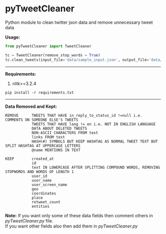 # pyTweetCleaner
Python module to clean twitter json data and remove unnecessary tweet data

**Usage:**
```python
from pyTweetCleaner import TweetCleaner

tc = TweetCleaner(remove_stop_words = True)
tc.clean_tweets(input_file='data/sample_input.json', output_file='data/sample_output.json')
```

<hr>

**Requirements:**
1. nltk>=3.2.4
```
pip install -r requirements.txt
```

<hr>

**Data Removed and Kept:**
```
REMOVE      TWEETS THAT HAVE in_reply_to_status_id !=null i.e. COMMENTS ON SOMEONE ELSE'S TWEETS
            TWEETS THAT HAVE lang != en i.e. NOT IN ENGLISH LANGUAGE
            DATA ABOUT DELETED TWEETS
            NON-ASCII CHARACTERS FROM text
            links FROM text
            HASH(#) SYMBOLS BUT KEEP HASHTAG AS NORMAL TWEET TEXT BUT SPLIT HASHTAG AT UPPERCASE LETTERS 
            @name MENTIONS IN TEXT
  
KEEP        created_at
            id
            text IN LOWERCASE AFTER SPLITTING COMPOUND WORDS, REMOVING STOPWORDS AND WORDS OF LENGTH 1
            user_id
            user_name
            user_screen_name
            geo
            coordinates
            place
            retweet_count
            entities
```

**Note:** If you want only some of these data fields then comment others in _pyTweetCleaner.py_ file.
<br>If you want other fields also then add them in _pyTweetCleaner.py_ 
